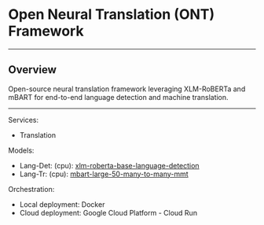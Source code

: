 # Open Neural Translation (ONT) Framework

_____


## Overview


Open-source neural translation framework leveraging XLM-RoBERTa and mBART for end-to-end language detection and machine translation.

_____

Services:
- Translation

Models:
- Lang-Det: (cpu): [xlm-roberta-base-language-detection](https://huggingface.co/papluca/xlm-roberta-base-language-detection)
- Lang-Tr: (cpu): [mbart-large-50-many-to-many-mmt](https://huggingface.co/facebook/mbart-large-50-many-to-many-mmt)

Orchestration:
- Local deployment: Docker
- Cloud deployment: Google Cloud Platform - Cloud Run
